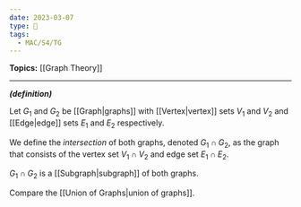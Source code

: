 ```yaml
---
date: 2023-03-07
type: 🧠
tags:
  - MAC/S4/TG
---
```


**Topics:** [[Graph Theory]]

---

_**(definition)**_

Let $G_1$ and $G_2$ be [[Graph|graphs]] with [[Vertex|vertex]] sets $V_1$ and $V_2$ and [[Edge|edge]] sets $E_1$ and $E_2$ respectively.

We define the _intersection_ of both graphs, denoted $G_1 \cap G_2$, as the graph that consists of the vertex set $V_1 \cap V_2$ and edge set $E_1 \cap E_2$.

$G_1 \cap G_2$ is a [[Subgraph|subgraph]] of both graphs.

Compare the [[Union of Graphs|union of graphs]].
